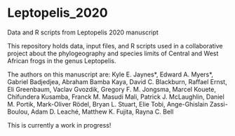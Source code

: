 # Leptopelis_2020
Data and R scripts from Leptopelis 2020 manuscript

This repository holds data, input files, and R scripts used in a collaborative project about the phylogeography and species limits of Central and West African frogs in the genus Leptopelis. 

The authors on this manuscript are:
Kyle E. Jaynes*, Edward A. Myers*, Gabriel Badjedjea, Abraham Bamba Kaya, David C. Blackburn, Raffael Ernst, Eli Greenbaum, Vaclav Gvozdik, Gregory F. M. Jongsma, Marcel Kouete, Chifundera Kusamba, Franck M. Masudi Mali, Patrick J. McLaughlin, Daniel M. Portik, Mark-Oliver Rödel, Bryan L. Stuart, Elie Tobi, Ange-Ghislain Zassi-Boulou, Adam D. Leaché, Matthew K. Fujita, Rayna C. Bell


This is currently a work in progress!
